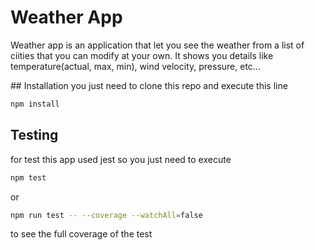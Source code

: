 # Weather App

Weather app is an application that let you see the weather from a list of ciities that you can modify at your own.
It shows you details like temperature(actual, max, min), wind velocity, pressure, etc...

## Installation
you just need to clone this repo and execute this line

```bash
npm install
```

## Testing

for test this app used jest so you just need to execute

```bash
npm test
```

or

```bash
npm run test -- --coverage --watchAll=false
```

to see the full coverage of the test
